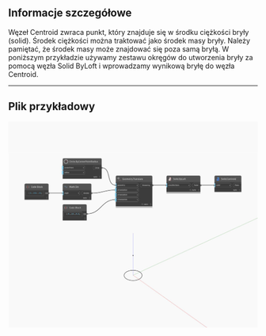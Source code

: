 ## Informacje szczegółowe
Węzeł Centroid zwraca punkt, który znajduje się w środku ciężkości bryły (solid). Środek ciężkości można traktować jako środek masy bryły. Należy pamiętać, że środek masy może znajdować się poza samą bryłą. W poniższym przykładzie używamy zestawu okręgów do utworzenia bryły za pomocą węzła Solid ByLoft i wprowadzamy wynikową bryłę do węzła Centroid.
___
## Plik przykładowy

![Centroid](./Autodesk.DesignScript.Geometry.Solid.Centroid_img.jpg)

